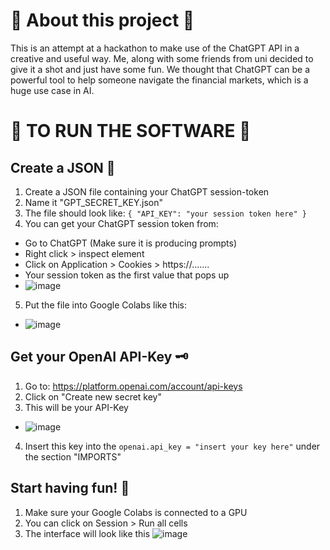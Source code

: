 # 🤜 About this project 🤛
This is an attempt at a hackathon to make use of the ChatGPT API in a creative and useful way. Me, along with some friends from uni decided to give it a shot and just have some fun. We thought that ChatGPT can be a powerful tool to help someone navigate the financial markets, which is a huge use case in AI.

# 🤜 TO RUN THE SOFTWARE 🤛

## Create a JSON 📑
1) Create a JSON file containing your ChatGPT session-token 
2) Name it "GPT_SECRET_KEY.json"
3) The file should look like: `{ "API_KEY": "your session token here" }`
4) You can get your ChatGPT session token from:
  - Go to ChatGPT (Make sure it is producing prompts)
  - Right click > inspect element
  - Click on Application > Cookies > https://.......
  - Your session token as the first value that pops up
  - ![image](https://user-images.githubusercontent.com/80972386/227776185-74947a22-77f7-4413-b257-7ed4fa520fce.png)
5) Put the file into Google Colabs like this: 
  - ![image](https://user-images.githubusercontent.com/80972386/227776965-c8124a2b-a1a1-473d-8547-14a20ab8e7de.png)


## Get your OpenAI API-Key 🗝
1) Go to: https://platform.openai.com/account/api-keys
2) Click on "Create new secret key" 
3) This will be your API-Key
  - ![image](https://user-images.githubusercontent.com/80972386/227776824-b84abaff-c51c-4787-8130-69b47e5e71ed.png)
4) Insert this key into the `openai.api_key = "insert your key here"` under the section "IMPORTS"

## Start having fun! 🥳
1) Make sure your Google Colabs is connected to a GPU
2) You can click on Session > Run all cells 
3) The interface will look like this
![image](https://user-images.githubusercontent.com/80972386/227777114-cc3749d1-51b5-473c-95dd-cabd67055fa3.png)



